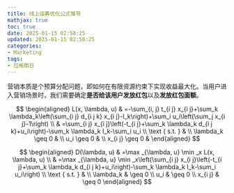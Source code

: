 ```yaml
---
title: 线上运筹优化公式推导
mathjax: true
toc: true
date: 2025-01-15 02:58:25
updated: 2025-01-15 02:58:25
categories:
- Marketing
tags:
- 拉格朗日
---
```


营销本质是个预算分配问题，即如何在有限资源约束下实现收益最大化。当用户进入营销场景时，我们需要确定**是否给该用户发放红包**以及**发放红包面额**。

$$
\begin{aligned}
L(x, \lambda, u) & =-\sum_{i, j} t_{i j} x_{i j}+\sum_k \lambda_k\left(\sum_{i j} d_{i j k} x_{i j}-I_k\right)+\sum_i u_i\left(\sum_j x_{i j}-1\right) \\
& =\sum_{i j} x_{i j}\left(-t_{i j}+\sum_k \lambda_k d_{i j k}+u_i\right)-\sum_k \lambda_k I_k-\sum_i u_i \\
\text { s.t. } & \\
\lambda_k \geq 0 & \\
u_i \geq 0 & \\
x_{i j} \geq 0 &
\end{aligned}
$$

$$
\begin{aligned}
D(\lambda, u) & =\max _{\lambda, u} \min _x L(x, \lambda, u) \\
& =\max _{\lambda, u} \min _x\left(\sum_{i j} x_{i j}\left(-t_{i j}+\sum_k \lambda_k d_{i j k}+u_i\right)-\sum_k \lambda_k I_k-\sum_i u_i\right) \\
\text { s.t. } & \\
\lambda_k & \geq 0 \\
u_i & \geq 0 \\
x_{i j} & \geq 0
\end{aligned}
$$